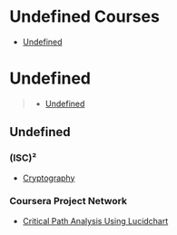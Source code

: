 # Undefined Courses
 - [Undefined](#undefined)
# Undefined
> - [Undefined](#undefined)
## Undefined
### (ISC)²
 - [Cryptography](https://www.coursera.org/learn/cryptography-sscp)
### Coursera Project Network
 - [Critical Path Analysis Using Lucidchart](https://www.coursera.org/learn/critical-path-analysis-using-lucidchart)
